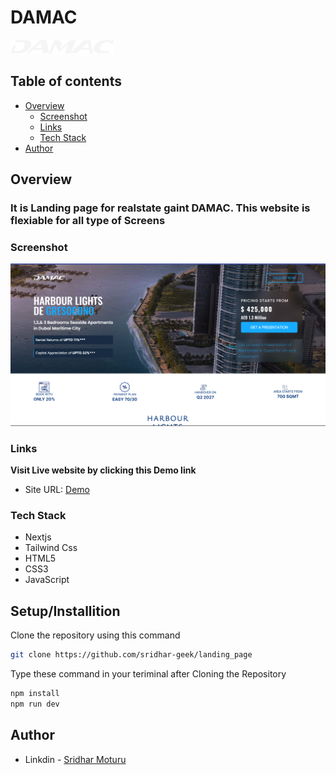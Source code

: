 # DAMAC

![Logo](public/logo.png)

## Table of contents

- [Overview](#overview)
  - [Screenshot](#screenshot)
  - [Links](#links)
  - [Tech Stack](#tech-stack)
- [Author](#author)


## Overview
  ### It is Landing page for realstate gaint DAMAC. This website is flexiable for all type of Screens

### Screenshot

![](./public/Screenshot%20.png)

### Links
**Visit Live website by clicking this Demo link**
- Site URL: [Demo](https://daily-spark.vercel.app/)

### Tech Stack
- Nextjs
- Tailwind Css
- HTML5
- CSS3
- JavaScript

## Setup/Installition
Clone the repository using this command
  ```sh
git clone https://github.com/sridhar-geek/landing_page
```
Type these command in your teriminal after Cloning the Repository
 ```sh 
 npm install
npm run dev
 ```

## Author

- Linkdin - [Sridhar Moturu](https://www.linkedin.com/in/sridhar-moturu-b4620524b/)
